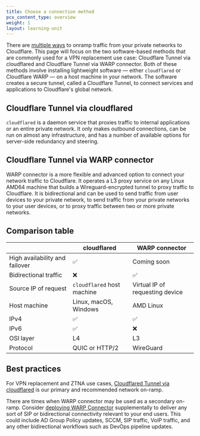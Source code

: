 ```yaml
---
title: Choose a connection method
pcx_content_type: overview
weight: 1
layout: learning-unit
---
```


There are [multiple ways](/reference-architecture/architectures/sase/#connecting-networks) to onramp traffic from your private networks to Cloudflare. This page will focus on the two software-based methods that are commonly used for a VPN replacement use case: Cloudflare Tunnel via cloudflared and Cloudflare Tunnel via WARP connector. Both of these methods involve installing lightweight software — either `cloudflared` or Cloudflare WARP — on a host machine in your network. The software creates a secure tunnel, called a Cloudflare Tunnel, to connect services and applications to Cloudflare's global network.

## Cloudflare Tunnel via cloudflared

`cloudflared` is a daemon service that proxies traffic to internal applications or an entire private network. It only makes outbound connections, can be run on almost any infrastructure, and has a number of available options for server-side redundancy and steering.

## Cloudflare Tunnel via WARP connector

WARP connector is a more flexible and advanced option to connect your network traffic to Cloudflare. It operates a L3 proxy service on any Linux AMD64 machine that builds a Wireguard-encrypted tunnel to proxy traffic to Cloudflare. It is bidirectional and can be used to send traffic from user devices to your private network, to send traffic from your private networks to your user devices, or to proxy traffic between two or more private networks.

## Comparison table

|     | cloudflared | WARP connector |
| --- | ------------- | -------------- |
| High availability and failover | ✅  | Coming soon |
| Bidirectional traffic |  ❌    |       ✅    |
| Source IP of request| `cloudflared` host machine | Virtual IP of requesting device |
| Host machine | Linux, macOS, Windows | AMD Linux |
| IPv4 | ✅ | ✅ |
| IPv6 |  ✅  | ❌  |
| OSI layer | L4 | L3 |
| Protocol | QUIC or HTTP/2 | WireGuard |

## Best practices

For VPN replacement and ZTNA use cases, [Cloudflared Tunnel via cloudflared](/learning-paths/replace-vpn/connect-private-network/cloudflared/) is our primary and recommended network on-ramp.

There are times when WARP connector may be used as a secondary on-ramp. Consider [deploying WARP Connector](/learning-paths/replace-vpn/connect-private-network/warp-connector/) supplementally to deliver any sort of SIP or bidirectional connectivity relevant to your end users. This could include AD Group Policy updates, SCCM, SIP traffic, VoIP traffic, and any other bidirectional workflows such as DevOps pipeline updates.

